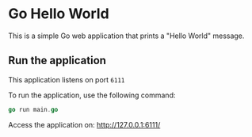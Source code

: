 # Go Hello World

This is a simple Go web application that prints a "Hello World" message.

## Run the application

This application listens on port `6111`

To run the application, use the following command:

```go
go run main.go
```

Access the application on: http://127.0.0.1:6111/
